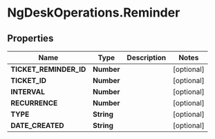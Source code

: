 # NgDeskOperations.Reminder

## Properties
Name | Type | Description | Notes
------------ | ------------- | ------------- | -------------
**TICKET_REMINDER_ID** | **Number** |  | [optional] 
**TICKET_ID** | **Number** |  | [optional] 
**INTERVAL** | **Number** |  | [optional] 
**RECURRENCE** | **Number** |  | [optional] 
**TYPE** | **String** |  | [optional] 
**DATE_CREATED** | **String** |  | [optional] 


